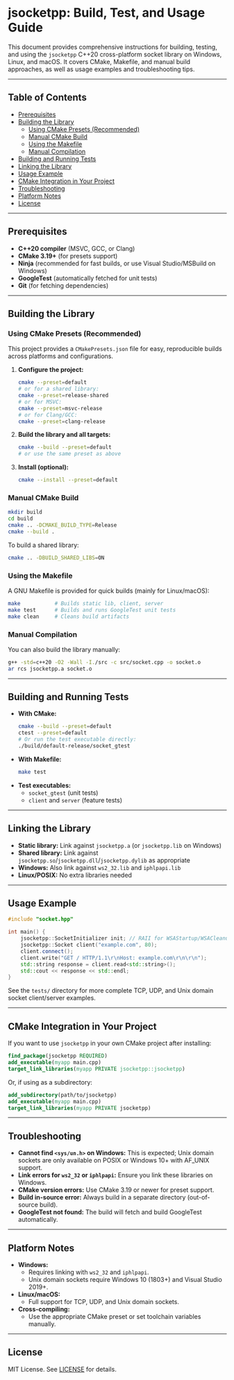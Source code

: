 # jsocketpp: Build, Test, and Usage Guide

<!--!
\defgroup BUILD_AND_USAGE jsocketpp: Build, Test, and Usage Guide
\ingroup docs
\hidegroupgraph
[TOC]
-->

This document provides comprehensive instructions for building, testing, and using the `jsocketpp` C++20 cross-platform
socket library on Windows, Linux, and macOS. It covers CMake, Makefile, and manual build approaches, as well as usage
examples and troubleshooting tips.

---

## Table of Contents

- [Prerequisites](#prerequisites)
- [Building the Library](#building-the-library)
    - [Using CMake Presets (Recommended)](#using-cmake-presets-recommended)
    - [Manual CMake Build](#manual-cmake-build)
    - [Using the Makefile](#using-the-makefile)
    - [Manual Compilation](#manual-compilation)
- [Building and Running Tests](#building-and-running-tests)
- [Linking the Library](#linking-the-library)
- [Usage Example](#usage-example)
- [CMake Integration in Your Project](#cmake-integration-in-your-project)
- [Troubleshooting](#troubleshooting)
- [Platform Notes](#platform-notes)
- [License](#license)

---

## Prerequisites

- **C++20 compiler** (MSVC, GCC, or Clang)
- **CMake 3.19+** (for presets support)
- **Ninja** (recommended for fast builds, or use Visual Studio/MSBuild on Windows)
- **GoogleTest** (automatically fetched for unit tests)
- **Git** (for fetching dependencies)

---

## Building the Library

### Using CMake Presets (Recommended)

This project provides a `CMakePresets.json` file for easy, reproducible builds across platforms and configurations.

1. **Configure the project:**
   ```sh
   cmake --preset=default
   # or for a shared library:
   cmake --preset=release-shared
   # or for MSVC:
   cmake --preset=msvc-release
   # or for Clang/GCC:
   cmake --preset=clang-release
   ```

2. **Build the library and all targets:**
   ```sh
   cmake --build --preset=default
   # or use the same preset as above
   ```

3. **Install (optional):**
   ```sh
   cmake --install --preset=default
   ```

### Manual CMake Build

```sh
mkdir build
cd build
cmake .. -DCMAKE_BUILD_TYPE=Release
cmake --build .
```

To build a shared library:

```sh
cmake .. -DBUILD_SHARED_LIBS=ON
```

### Using the Makefile

A GNU Makefile is provided for quick builds (mainly for Linux/macOS):

```sh
make           # Builds static lib, client, server
make test      # Builds and runs GoogleTest unit tests
make clean     # Cleans build artifacts
```

### Manual Compilation

You can also build the library manually:

```sh
g++ -std=c++20 -O2 -Wall -I./src -c src/socket.cpp -o socket.o
ar rcs jsocketpp.a socket.o
```

---

## Building and Running Tests

- **With CMake:**
  ```sh
  cmake --build --preset=default
  ctest --preset=default
  # Or run the test executable directly:
  ./build/default-release/socket_gtest
  ```
- **With Makefile:**
  ```sh
  make test
  ```
- **Test executables:**
    - `socket_gtest` (unit tests)
    - `client` and `server` (feature tests)

---

## Linking the Library

- **Static library:** Link against `jsocketpp.a` (or `jsocketpp.lib` on Windows)
- **Shared library:** Link against `jsocketpp.so`/`jsocketpp.dll`/`jsocketpp.dylib` as appropriate
- **Windows:** Also link against `ws2_32.lib` and `iphlpapi.lib`
- **Linux/POSIX:** No extra libraries needed

---

## Usage Example

````cpp
#include "socket.hpp"

int main() {
    jsocketpp::SocketInitializer init; // RAII for WSAStartup/WSACleanup on Windows
    jsocketpp::Socket client("example.com", 80);
    client.connect();
    client.write("GET / HTTP/1.1\r\nHost: example.com\r\n\r\n");
    std::string response = client.read<std::string>();
    std::cout << response << std::endl;
}
````

See the `tests/` directory for more complete TCP, UDP, and Unix domain socket client/server examples.

---

## CMake Integration in Your Project

If you want to use `jsocketpp` in your own CMake project after installing:

```cmake
find_package(jsocketpp REQUIRED)
add_executable(myapp main.cpp)
target_link_libraries(myapp PRIVATE jsocketpp::jsocketpp)
```

Or, if using as a subdirectory:

```cmake
add_subdirectory(path/to/jsocketpp)
add_executable(myapp main.cpp)
target_link_libraries(myapp PRIVATE jsocketpp)
```

---

## Troubleshooting

- **Cannot find `<sys/un.h>` on Windows:** This is expected; Unix domain sockets are only available on POSIX or Windows
  10+ with AF_UNIX support.
- **Link errors for `ws2_32` or `iphlpapi`:** Ensure you link these libraries on Windows.
- **CMake version errors:** Use CMake 3.19 or newer for preset support.
- **Build in-source error:** Always build in a separate directory (out-of-source build).
- **GoogleTest not found:** The build will fetch and build GoogleTest automatically.

---

## Platform Notes

- **Windows:**
    - Requires linking with `ws2_32` and `iphlpapi`.
    - Unix domain sockets require Windows 10 (1803+) and Visual Studio 2019+.
- **Linux/macOS:**
    - Full support for TCP, UDP, and Unix domain sockets.
- **Cross-compiling:**
    - Use the appropriate CMake preset or set toolchain variables manually.

---

## License

MIT License. See [LICENSE](../LICENSE) for details.
